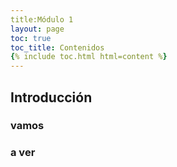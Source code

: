 ```yaml
---
title:Módulo 1
layout: page
toc: true
toc_title: Contenidos
{% include toc.html html=content %}
---
```


## Introducción

### vamos 

 ### a ver

